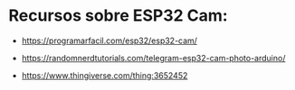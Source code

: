 # Recursos sobre ESP32 Cam:

- https://programarfacil.com/esp32/esp32-cam/

- https://randomnerdtutorials.com/telegram-esp32-cam-photo-arduino/
- https://www.thingiverse.com/thing:3652452


